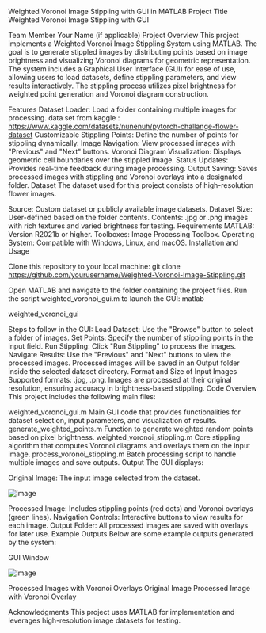 Weighted Voronoi Image Stippling with GUI in MATLAB
Project Title
Weighted Voronoi Image Stippling with GUI

Team Member
Your Name (if applicable)
Project Overview
This project implements a Weighted Voronoi Image Stippling System using MATLAB. The goal is to generate stippled images by distributing points based on image brightness and visualizing Voronoi diagrams for geometric representation. The system includes a Graphical User Interface (GUI) for ease of use, allowing users to load datasets, define stippling parameters, and view results interactively. The stippling process utilizes pixel brightness for weighted point generation and Voronoi diagram construction.

Features
Dataset Loader: Load a folder containing multiple images for processing.  data set from kaggle : https://www.kaggle.com/datasets/nunenuh/pytorch-challange-flower-dataset
Customizable Stippling Points: Define the number of points for stippling dynamically.
Image Navigation: View processed images with "Previous" and "Next" buttons.
Voronoi Diagram Visualization: Displays geometric cell boundaries over the stippled image.
Status Updates: Provides real-time feedback during image processing.
Output Saving: Saves processed images with stippling and Voronoi overlays into a designated folder.
Dataset
The dataset used for this project consists of high-resolution flower images.

Source: Custom dataset or publicly available image datasets.
Dataset Size: User-defined based on the folder contents.
Contents: .jpg or .png images with rich textures and varied brightness for testing.
Requirements
MATLAB: Version R2021b or higher.
Toolboxes: Image Processing Toolbox.
Operating System: Compatible with Windows, Linux, and macOS.
Installation and Usage


Clone this repository to your local machine:
git clone https://github.com/yourusername/Weighted-Voronoi-Image-Stippling.git


Open MATLAB and navigate to the folder containing the project files.
Run the script weighted_voronoi_gui.m to launch the GUI:
matlab

weighted_voronoi_gui

Steps to follow in the GUI:
Load Dataset: Use the "Browse" button to select a folder of images.
Set Points: Specify the number of stippling points in the input field.
Run Stippling: Click "Run Stippling" to process the images.
Navigate Results: Use the "Previous" and "Next" buttons to view the processed images.
Processed images will be saved in an Output folder inside the selected dataset directory.
Format and Size of Input Images
Supported formats: .jpg, .png.
Images are processed at their original resolution, ensuring accuracy in brightness-based stippling.
Code Overview
This project includes the following main files:

weighted_voronoi_gui.m
Main GUI code that provides functionalities for dataset selection, input parameters, and visualization of results.
generate_weighted_points.m
Function to generate weighted random points based on pixel brightness.
weighted_voronoi_stippling.m
Core stippling algorithm that computes Voronoi diagrams and overlays them on the input image.
process_voronoi_stippling.m
Batch processing script to handle multiple images and save outputs.
Output
The GUI displays:

Original Image: The input image selected from the dataset.

![image](https://github.com/user-attachments/assets/58228c90-9b3f-4fa6-8d37-f13e2d937df1)

Processed Image: Includes stippling points (red dots) and Voronoi overlays (green lines).
Navigation Controls: Interactive buttons to view results for each image.
Output Folder: All processed images are saved with overlays for later use.
Example Outputs
Below are some example outputs generated by the system:

GUI Window


![image](https://github.com/user-attachments/assets/3c39e256-b001-49f3-87cb-4a671dc0ddc5)

Processed Images with Voronoi Overlays
Original Image	Processed Image with Voronoi Overlay



Acknowledgments
This project uses MATLAB for implementation and leverages high-resolution image datasets for testing.








